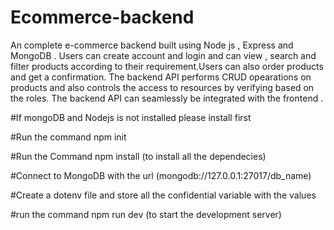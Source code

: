 # Ecommerce-backend
An complete e-commerce backend built using Node js , Express and MongoDB . Users can create account and login and can view , search and filter products according to their requirement.Users can also order products and get a confirmation. The backend API performs CRUD opearations on products and also controls the access to resources by verifying based on the roles. The backend API can seamlessly be integrated with the frontend .

#If mongoDB and Nodejs is not installed please install first 

#Run the command
npm init

#Run the Command 
npm install (to install all the dependecies)

#Connect to MongoDB with the url (mongodb://127.0.0.1:27017/db_name)

#Create a dotenv file and store all the confidential variable with the values

#run the command 
npm run dev (to start the development server)

